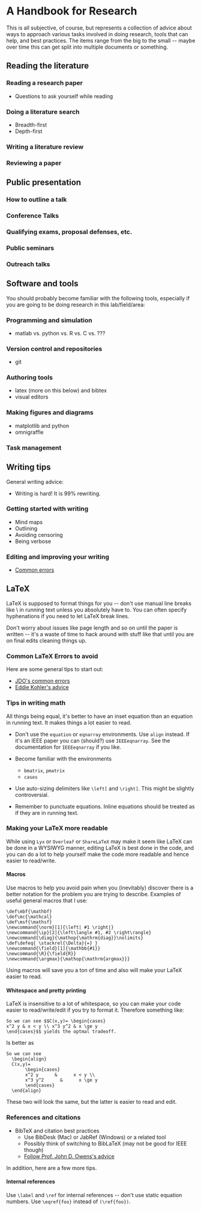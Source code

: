 # A Handbook for Research

This is all subjective, of course, but represents a collection of advice about ways to approach various tasks involved in doing research, tools that can help, and best practices. The items range from the big to the small -- maybe over time this can get split into multiple documents or something.


## Reading the literature

### Reading a research paper

* Questions to ask yourself while reading

### Doing a literature search

* Breadth-first
* Depth-first

### Writing a literature review

### Reviewing a paper


## Public presentation

### How to outline a talk

### Conference Talks

### Qualifying exams, proposal defenses, etc.

### Public seminars

### Outreach talks



## Software and tools

You should probably become familiar with the following tools, especially if you are going to be doing research in this lab/field/area:

### Programming and simulation

* matlab vs. python vs. R vs. C vs. ???

### Version control and repositories

* git


### Authoring tools

* latex (more on this below) and bibtex
* visual editors

### Making figures and diagrams

* matplotlib and python
* omnigraffle

### Task management


## Writing tips

General writing advice:

* Writing is hard! It is 99% rewriting.

### Getting started with writing

* Mind maps
* Outlining
* Avoiding censoring
* Being verbose

### Editing and improving your writing


* [Common errors](http://www.cs.columbia.edu/~hgs/etc/writing-bugs.html)

## LaTeX

LaTeX is supposed to format things for you -- don't use manual line breaks like \\ in running text unless you absolutely have to. You can often specify hyphenations if you need to let LaTeX break lines.

Don't worry about issues like page length and so on until the paper is written -- it's a waste of time to hack around with stuff like that until you are on final edits cleaning things up.

### Common LaTeX Errors to avoid

Here are some general tips to start out:

* [JDO's common errors](http://web.ece.ucdavis.edu/~jowens/commonerrors.html)
* [Eddie Kohler's advice](http://www.read.seas.harvard.edu/~kohler/latex.html)


### Tips in writing math

All things being equal, it's better to have an inset equation than an equation in running text.  It makes things a lot easier to read.

* Don't use the `equation` or `eqnarray` environments. Use `align` instead.  If it's an IEEE paper you can (should?) use `IEEEeqnarray`.  See the documentation for `IEEEeqnarray` if you like.

* Become familiar with the environments 
	* `bmatrix`, `pmatrix`
	* `cases`

* Use auto-sizing delimiters like `\left[` and `\right]`. This might be slightly controversial.

* Remember to punctuate equations. Inline equations should be treated as if they are in running text.


### Making your LaTeX more readable

While using `Lyx` or `Overleaf` or `ShareLaTeX` may make it seem like LaTeX can be done in a WYSIWYG manner, editing LaTeX is best done in the code, and you can do a lot to help yourself make the code more readable and hence easier to read/write.

#### Macros

Use macros to help you avoid pain when you (inevitably) discover there is a better notation for the problem you are trying to describe.  Examples of useful general macros that I use:

```
\def\mbf{\mathbf}
\def\mc{\mathcal}
\def\msf{\mathsf}
\newcommand{\norm}[1]{\left| #1 \right|}
\newcommand{\ip}[2]{\left\langle #1, #2 \right\rangle}
\newcommand{\diag}{\mathop{\mathrm{diag}}\nolimits}
\def\defeq{ \stackrel{\Delta}{=} }
\newcommand{\field}[1]{\mathbb{#1}}
\newcommand{\R}{\field{R}}
\newcommand{\argmax}{\mathop{\mathrm{argmax}}}
```

Using macros will save you a ton of time and also will make your LaTeX easier to read.  

#### Whitespace and pretty printing

LaTeX is insensitive to a lot of whitespace, so you can make your code easier to read/write/edit if you try to format it.  Therefore something like:

```
So we can see $$C(x,y)= \begin{cases} 
x^2 y & x < y \\ x^3 y^2 & x \ge y 
\end{cases}$$ yields the optmal tradeoff.
```

Is better as

```
So we can see
  \begin{align}
  C(x,y)= 
  	   \begin{cases}
	   x^2 y      &      x < y \\ 
	   x^3 y^2      &      x \ge y 
	   \end{cases}
  \end{align}
```
  
These two will look the same, but the latter is easier to read and edit.


### References and citations

* BibTeX and citation best practices
	* Use BibDesk (Mac) or JabRef (Windows) or a related tool
	* Possibly think of switching to BibLaTeX (may not be good for IEEE though)
	* [Follow Prof. John D. Owens's advice](https://www.ece.ucdavis.edu/~jowens/biberrors.html)

In addition, here are a few more tips.

#### Internal references

Use `\label` and `\ref` for internal references -- don't use static equation numbers. Use `\eqref{foo}` instead of `(\ref{foo})`.



